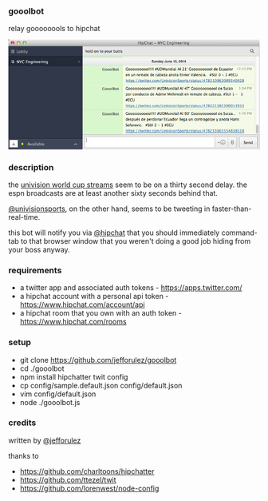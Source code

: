 
### gooolbot

relay goooooools to hipchat 

![gooolbot screenshot](./gooolbot.png)

### description

the [univision world cup streams](http://futbol.univision.com/) 
seem to be on a thirty second delay.  the espn broadcasts are at least another
sixty seconds behind that. 

[@univisionsports](https://twitter.com/UnivisionSports), on the other hand, 
seems to be tweeting in faster-than-real-time.

this bot will notify you via [@hipchat](https://twitter.com/hipchat) that you should 
immediately command-tab to that browser window that you weren't doing a good job 
hiding from your boss anyway.

### requirements

- a twitter app and associated auth tokens - https://apps.twitter.com/
- a hipchat account with a personal api token - https://www.hipchat.com/account/api
- a hipchat room that you own with an auth token - https://www.hipchat.com/rooms

### setup

+ git clone https://github.com/jefforulez/gooolbot
+ cd ./gooolbot
+ npm install hipchatter twit config
+ cp config/sample.default.json config/default.json
+ vim config/default.json
+ node ./gooolbot.js

### credits

written by  [@jefforulez](https://github.com/jefforulez)

thanks to

- https://github.com/charltoons/hipchatter
- https://github.com/ttezel/twit
- https://github.com/lorenwest/node-config


